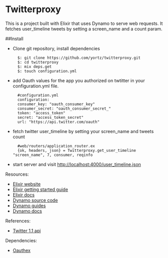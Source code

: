 # Twitterproxy

This is a project built with Elixir that uses Dynamo to serve web requests.
It fetches user_timeline tweets by setting a screen_name and a count
param.

##Install

* Clone git repository, install dependencies 

		$: git clone https://github.com/yortz/twitterproxy.git
		$: cd twitterproxy
		$: mix deps.get
		$: touch configuration.yml
	
* add Oauth values for the app you authorized on twtitter in your configuration.yml file.

		#configuration.yml
		configuration:
	  	consumer_key: "oauth_consumer_key"
	  	consumer_secret: "oauth_consumer_secret_"
	  	token: "access_token"
	  	secret: "access_token_secret"
	  	url: "https://api.twitter.com/oauth"

* fetch twitter user_timeline by setting your screen_name and tweets count

		#web/routers/application_router.ex
		{ok, headers, json} = Twitterproxy.get_user_timeline "screen_name", 7, consumer, reqinfo

* start server and visit [http://localhost:4000/user_timeline.json](http://localhost:4000/user_timeline.json)


Resources:

* [Elixir website](http://elixir-lang.org/)
* [Elixir getting started guide](http://elixir-lang.org/getting_started/1.html)
* [Elixir docs](http://elixir-lang.org/docs)
* [Dynamo source code](https://github.com/elixir-lang/dynamo)
* [Dynamo guides](https://github.com/elixir-lang/dynamo#learn-more)
* [Dynamo docs](http://elixir-lang.org/docs/dynamo)

References:

* [Twitter 1.1 api](https://dev.twitter.com/docs/api/1.1/overview)

Dependencies:

* [Oauthex](https://github.com/marcelog/oauthex)
